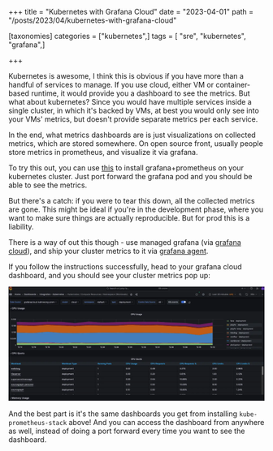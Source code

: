 +++
title = "Kubernetes with Grafana Cloud"
date = "2023-04-01"
path = "/posts/2023/04/kubernetes-with-grafana-cloud"

[taxonomies]
categories = ["kubernetes",]
tags = [  "sre", "kubernetes", "grafana",]

+++

Kubernetes is awesome, I think this is obvious if you have more than a handful of services to manage. If you use cloud, either VM or container-based runtime, it would provide you a dashboard to see the metrics. But what about kubernetes? Since you would have multiple services inside a single cluster, in which it's backed by VMs, at best you would only see into your VMs' metrics, but doesn't provide separate metrics per each service.

In the end, what metrics dashboards are is just visualizations on collected metrics, which are stored somewhere. On open source front, usually people store metrics in prometheus, and visualize it via grafana.

To try this out, you can use [this](https://artifacthub.io/packages/helm/prometheus-community/kube-prometheus-stack) to install grafana+prometheus on your kubernetes cluster. Just port forward the grafana pod and you should be able to see the metrics.

But there's a catch: if you were to tear this down, all the collected metrics are gone. This might be ideal if you're in the development phase, where you want to make sure things are actually reproducible. But for prod this is a liability.

There is a way of out this though - use managed grafana (via [grafana cloud](https://grafana.com/)), and ship your cluster metrics to it via [grafana agent](https://grafana.com/docs/grafana-cloud/kubernetes-monitoring/configuration/config-k8s-agent-guide/).

If you follow the instructions successfully, head to your grafana cloud dashboard, and you should see your cluster metrics pop up:

![picture 1](images/89ab6ea8ef3397a80470c0e75dcd5e3f3885b6e124c0d68a44dce806f082c7be.webp)

And the best part is it's the same dashboards you get from installing `kube-prometheus-stack` above! And you can access the dashboard from anywhere as well, instead of doing a port forward every time you want to see the dashboard.
